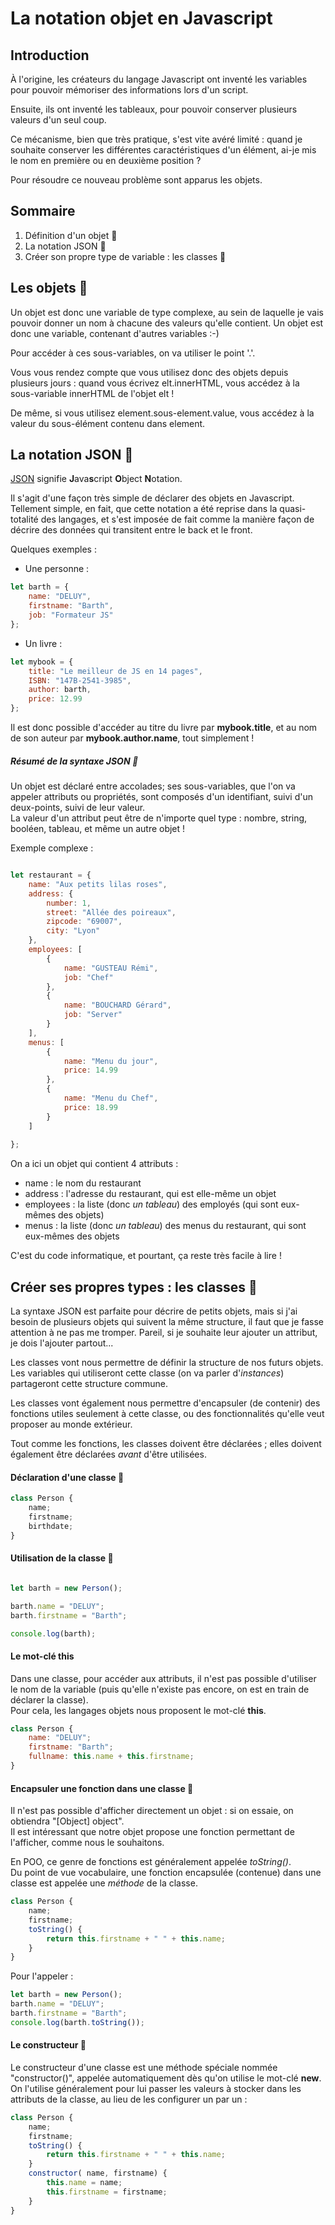 # La notation objet en Javascript

## Introduction

À l'origine, les créateurs du langage Javascript ont inventé les variables pour pouvoir mémoriser des informations lors d'un script.

Ensuite, ils ont inventé les tableaux, pour pouvoir conserver plusieurs valeurs d'un seul coup.

Ce mécanisme, bien que très pratique, s'est vite avéré limité : quand je souhaite conserver les différentes caractéristiques d'un élément, ai-je mis le nom en première ou en deuxième position ?

Pour résoudre ce nouveau problème sont apparus les objets.


## Sommaire

  1. Définition d'un objet 🏫
  2. La notation JSON 🏫
  3. Créer son propre type de variable : les classes 🏫


## Les objets 🏫

Un objet est donc une variable de type complexe, au sein de laquelle je vais pouvoir donner un nom à chacune des valeurs qu'elle contient. Un objet est donc une variable, contenant d'autres variables :-)

Pour accéder à ces sous-variables, on va utiliser le point '.'. 

Vous vous rendez compte que vous utilisez donc des objets depuis plusieurs jours : quand vous écrivez elt.innerHTML, vous accédez à la sous-variable innerHTML de l'objet elt !

De même, si vous utilisez element.sous-element.value, vous accédez à la valeur du sous-élément contenu dans element.

## La notation JSON 🏫

[JSON](https://json.org) signifie **J**ava**s**cript **O**bject **N**otation.

Il s'agit d'une façon très simple de déclarer des objets en Javascript. Tellement simple, en fait, que cette notation a été reprise dans la quasi-totalité des langages, et s'est imposée de fait comme la manière façon de décrire des données qui transitent entre le back et le front.

Quelques exemples : 
  * Une personne : 

```js
let barth = {
    name: "DELUY",
    firstname: "Barth",
    job: "Formateur JS"
};
```

  * Un livre :

```js
let mybook = {
    title: "Le meilleur de JS en 14 pages",
    ISBN: "147B-2541-3985",
    author: barth,
    price: 12.99
};
```

Il est donc possible d'accéder au titre du livre par **mybook.title**, et au nom de son auteur par **mybook.author.name**, tout simplement !

##### Résumé de la syntaxe JSON 🏫

Un objet est déclaré entre accolades; ses sous-variables, que l'on va appeler attributs ou propriétés, sont composés d'un identifiant, suivi d'un deux-points, suivi de leur valeur.  
La valeur d'un attribut peut être de n'importe quel type : nombre, string, booléen, tableau, et même un autre objet !

Exemple complexe : 

```js

let restaurant = {
    name: "Aux petits lilas roses",
    address: {
        number: 1,
        street: "Allée des poireaux",
        zipcode: "69007",
        city: "Lyon"
    },
    employees: [
        {
            name: "GUSTEAU Rémi",
            job: "Chef"
        },
        {
            name: "BOUCHARD Gérard",
            job: "Server"
        }
    ],
    menus: [
        {
            name: "Menu du jour",
            price: 14.99
        },
        {
            name: "Menu du Chef",
            price: 18.99
        }
    ]
    
};

```

On a ici un objet qui contient 4 attributs :
  * name : le nom du restaurant
  * address : l'adresse du restaurant, qui est elle-même un objet
  * employees : la liste (donc *un tableau*) des employés (qui sont eux-mêmes des objets)
  * menus : la liste (donc *un tableau*) des menus du restaurant, qui sont eux-mêmes des objets

C'est du code informatique, et pourtant, ça reste très facile à lire !


## Créer ses propres types : les classes 🏫

La syntaxe JSON est parfaite pour décrire de petits objets, mais si j'ai besoin de plusieurs objets qui suivent la même structure, il faut que je fasse attention à ne pas me tromper. Pareil, si je souhaite leur ajouter un attribut, je dois l'ajouter partout...

Les classes vont nous permettre de définir la structure de nos futurs objets. Les variables qui utiliseront cette classe (on va parler d'*instances*) partageront cette structure commune.

Les classes vont également nous permettre d'encapsuler (de contenir) des fonctions utiles seulement à cette classe, ou des fonctionnalités qu'elle veut proposer au monde extérieur.

Tout comme les fonctions, les classes doivent être déclarées ; elles doivent également être déclarées *avant* d'être utilisées.

#### Déclaration d'une classe 🏫

```js
class Person {
    name;
    firstname;
    birthdate;
}
```

#### Utilisation de la classe 🏫

```js

let barth = new Person();

barth.name = "DELUY";
barth.firstname = "Barth";

console.log(barth);
```

#### Le mot-clé this

Dans une classe, pour accéder aux attributs, il n'est pas possible d'utiliser le nom de la variable (puis qu'elle n'existe pas encore, on est en train de déclarer la classe).  
Pour cela, les langages objets nous proposent le mot-clé **this**.

```js
class Person {
    name: "DELUY";
    firstname: "Barth";
    fullname: this.name + this.firstname;
}
```

#### Encapsuler une fonction dans une classe 🏫

Il n'est pas possible d'afficher directement un objet : si on essaie, on obtiendra "[Object] object".  
Il est intéressant que notre objet propose une fonction permettant de l'afficher, comme nous le souhaitons.

En POO, ce genre de fonctions est généralement appelée *toString()*.  
Du point de vue vocabulaire, une fonction encapsulée (contenue) dans une classe est appelée une *méthode* de la classe.

```js
class Person {
    name;
    firstname;
    toString() {
        return this.firstname + " " + this.name;
    }
}
```

Pour l'appeler :

```js
let barth = new Person();
barth.name = "DELUY";
barth.firstname = "Barth";
console.log(barth.toString());
```

#### Le constructeur 🏫

Le constructeur d'une classe est une méthode spéciale nommée "constructor()", appelée automatiquement dès qu'on utilise le mot-clé **new**.  
On l'utilise généralement pour lui passer les valeurs à stocker dans les attributs de la classe, au lieu de les configurer un par un :

```js
class Person {
    name;
    firstname;
    toString() {
        return this.firstname + " " + this.name;
    }
    constructor( name, firstname) {
        this.name = name;
        this.firstname = firstname;
    }
}